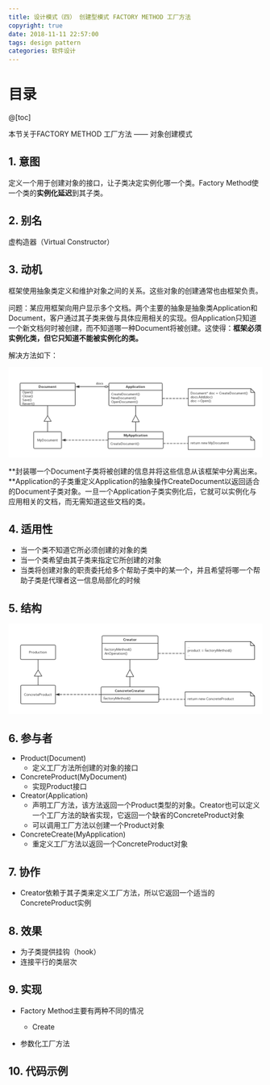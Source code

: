 ```yaml
---
title: 设计模式（四） 创建型模式 FACTORY METHOD 工厂方法
copyright: true
date: 2018-11-11 22:57:00
tags: design pattern
categories: 软件设计
---
```


# 目录

@[toc]



本节关于FACTORY METHOD 工厂方法 —— 对象创建模式



## 1. 意图

定义一个用于创建对象的接口，让子类决定实例化哪一个类。Factory Method使一个类的**实例化延迟**到其子类。



## 2. 别名

虚构造器（Virtual Constructor）



## 3. 动机

框架使用抽象类定义和维护对象之间的关系。这些对象的创建通常也由框架负责。

问题：某应用框架向用户显示多个文档。两个主要的抽象是抽象类Application和Document，客户通过其子类来做与具体应用相关的实现。但Application只知道一个新文档何时被创建，而不知道哪一种Document将被创建。这使得：**框架必须实例化类，但它只知道不能被实例化的类。**

解决方法如下：

![](https://raw.githubusercontent.com/ShortPupil/ShortPupil.github.io/hexo/source/_posts/pictures/FactoryMethod_1.png)

**封装哪一个Document子类将被创建的信息并将这些信息从该框架中分离出来。**Application的子类重定义Application的抽象操作CreateDocument以返回适合的Document子类对象。一旦一个Application子类实例化后，它就可以实例化与应用相关的文档，而无需知道这些文档的类。



## 4. 适用性

- 当一个类不知道它所必须创建的对象的类
- 当一个类希望由其子类来指定它所创建的对象
- 当类将创建对象的职责委托给多个帮助子类中的某一个，并且希望将哪一个帮助子类是代理者这一信息局部化的时候



## 5. 结构

![](https://raw.githubusercontent.com/ShortPupil/ShortPupil.github.io/hexo/source/_posts/pictures/FactoryMethod_2.png)



## 6. 参与者

- Product(Document)
  - 定义工厂方法所创建的对象的接口
- ConcreteProduct(MyDocument)
  - 实现Product接口
- Creator(Application)
  - 声明工厂方法，该方法返回一个Product类型的对象。Creator也可以定义一个工厂方法的缺省实现，它返回一个缺省的ConcreteProduct对象
  - 可以调用工厂方法以创建一个Product对象
- ConcreteCreate(MyApplication)
  - 重定义工厂方法以返回一个ConcreteProduct对象



## 7. 协作

- Creator依赖于其子类来定义工厂方法，所以它返回一个适当的ConcreteProduct实例



## 8. 效果

- 为子类提供挂钩（hook）
- 连接平行的类层次



## 9.  实现

- Factory Method主要有两种不同的情况

  - Create


- 参数化工厂方法



## 10. 代码示例

